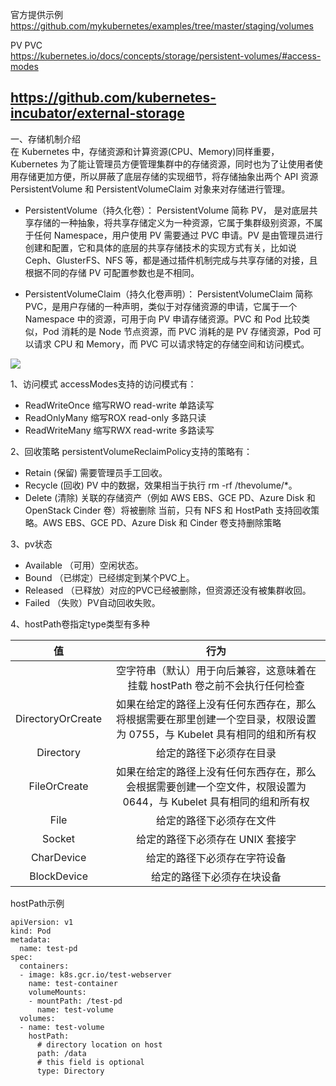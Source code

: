 官方提供示例  
https://github.com/mykubernetes/examples/tree/master/staging/volumes  

PV PVC  
https://kubernetes.io/docs/concepts/storage/persistent-volumes/#access-modes  

https://github.com/kubernetes-incubator/external-storage
---

一、存储机制介绍  
在 Kubernetes 中，存储资源和计算资源(CPU、Memory)同样重要，Kubernetes 为了能让管理员方便管理集群中的存储资源，同时也为了让使用者使用存储更加方便，所以屏蔽了底层存储的实现细节，将存储抽象出两个 API 资源 PersistentVolume 和 PersistentVolumeClaim 对象来对存储进行管理。

- PersistentVolume（持久化卷）： PersistentVolume 简称 PV， 是对底层共享存储的一种抽象，将共享存储定义为一种资源，它属于集群级别资源，不属于任何 Namespace，用户使用 PV 需要通过 PVC 申请。PV 是由管理员进行创建和配置，它和具体的底层的共享存储技术的实现方式有关，比如说 Ceph、GlusterFS、NFS 等，都是通过插件机制完成与共享存储的对接，且根据不同的存储 PV 可配置参数也是不相同。

- PersistentVolumeClaim（持久化卷声明）： PersistentVolumeClaim 简称 PVC，是用户存储的一种声明，类似于对存储资源的申请，它属于一个 Namespace 中的资源，可用于向 PV 申请存储资源。PVC 和 Pod 比较类似，Pod 消耗的是 Node 节点资源，而 PVC 消耗的是 PV 存储资源，Pod 可以请求 CPU 和 Memory，而 PVC 可以请求特定的存储空间和访问模式。

![](https://mydlq-club.oss-cn-beijing.aliyuncs.com/images/kubernetes-storage-1002.jpg?x-oss-process=style/shuiyin)


1、访问模式
accessModes支持的访问模式有：
- ReadWriteOnce 缩写RWO read-write 单路读写
- ReadOnlyMany 缩写ROX read-only 多路只读
- ReadWriteMany 缩写RWX read-write 多路读写

2、回收策略
persistentVolumeReclaimPolicy支持的策略有：
- Retain (保留) 需要管理员手工回收。
- Recycle (回收) PV 中的数据，效果相当于执行 rm -rf /thevolume/*。
- Delete (清除) 关联的存储资产（例如 AWS EBS、GCE PD、Azure Disk 和 OpenStack Cinder 卷）将被删除
当前，只有 NFS 和 HostPath 支持回收策略。AWS EBS、GCE PD、Azure Disk 和 Cinder 卷支持删除策略  

3、pv状态
- Available （可用）空闲状态。
- Bound （已绑定）已经绑定到某个PVC上。
- Released （已释放）对应的PVC已经被删除，但资源还没有被集群收回。
- Failed （失败）PV自动回收失败。


4、hostPath卷指定type类型有多种  

| 值  | 行为 |
| :------: | :--------: |
|   | 空字符串（默认）用于向后兼容，这意味着在挂载 hostPath 卷之前不会执行任何检查 |
| DirectoryOrCreate | 如果在给定的路径上没有任何东西存在，那么将根据需要在那里创建一个空目录，权限设置为 0755，与 Kubelet 具有相同的组和所有权 |
| Directory | 给定的路径下必须存在目录 |
| FileOrCreate | 如果在给定的路径上没有任何东西存在，那么会根据需要创建一个空文件，权限设置为 0644，与 Kubelet 具有相同的组和所有权 |
| File | 给定的路径下必须存在文件 |
| Socket | 给定的路径下必须存在 UNIX 套接字 |
| CharDevice | 给定的路径下必须存在字符设备 |
| BlockDevice | 给定的路径下必须存在块设备 |

hostPath示例
```
apiVersion: v1
kind: Pod
metadata:
  name: test-pd
spec:
  containers:
  - image: k8s.gcr.io/test-webserver
    name: test-container
    volumeMounts:
    - mountPath: /test-pd
      name: test-volume
  volumes:
  - name: test-volume
    hostPath:
      # directory location on host
      path: /data
      # this field is optional
      type: Directory
```  
